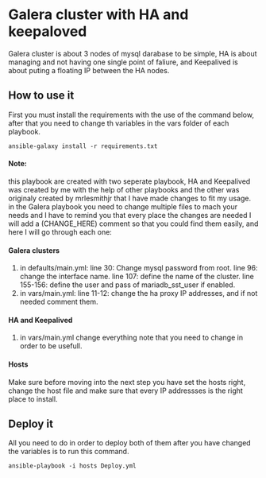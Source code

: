 # Galera cluster with HA and keepaloved
  Galera cluster is about 3 nodes of mysql darabase to be simple,
 HA is about managing and not having one single point of faliure,
 and Keepalived is about puting a floating IP between the HA nodes.
 
 ## How to use it
  First you must install the requirements with the use of the command below,
  after that you need to change th variables in the vars folder of each playbook.
  ```
  ansible-galaxy install -r requirements.txt
  ```
 #### Note: 
 this playbook are created with two seperate playbook, HA and Keepalived
 was created by me with the help of other playbooks and the other was originaly 
 created  by mrlesmithjr that I have made changes to fit my usage.
 in the Galera playbook you need to change multiple files to mach your needs 
 and I have to remind you that every place the changes are needed I will add 
 a (CHANGE_HERE) comment so that you could find them easily, and here 
 I will go through each one:
 #### Galera clusters
 1. in defaults/main.yml:
      line 30: Change mysql password from root.
      line 96: change the interface name.
      line 107: define the name of the cluster.
      line 155-156: define the user and pass of mariadb_sst_user if enabled.
 2. in vars/main.yml:
      line 11-12: change the ha proxy IP addresses, 
        and if not needed comment them.

#### HA and Keepalived
 1. in vars/main.yml
      change everything note that you need to change in order to be usefull.
      
#### Hosts
Make sure before moving into the next step you have set the hosts right, change the
host file and make sure that every IP addressses is the right place to install.


## Deploy it
All you need to do in order to deploy both of them after you have changed the variables
is to run this command.
```
ansible-playbook -i hosts Deploy.yml
```
